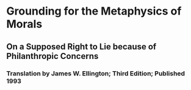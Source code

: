 # Grounding for the Metaphysics of Morals

## On a Supposed Right to Lie because of Philanthropic Concerns

### Translation by James W. Ellington; Third Edition; Published 1993
